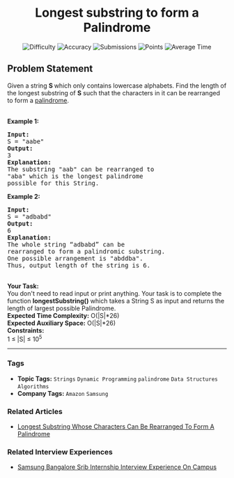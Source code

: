 <h1 align="center">Longest substring to form a Palindrome</h1>

<p align="center">
  <img alt="Difficulty" title="Difficulty" src="https://custom-icon-badges.demolab.com/badge/Difficulty: Hard-1F222E?style=for-the-badge&logoColor=white&logo=fire"/>
  <img alt="Accuracy" title="Accuracy" src="https://custom-icon-badges.demolab.com/badge/Accuracy: 42.38%25-1F222E?style=for-the-badge&logoColor=white&logo=target"/>
  <img alt="Submissions" title="Submissions" src="https://custom-icon-badges.demolab.com/badge/Submissions: 9K+-1F222E?style=for-the-badge&logoColor=white&logo=repo"/>
  <img alt="Points" title="Points" src="https://custom-icon-badges.demolab.com/badge/Points: 8-1F222E?style=for-the-badge&logoColor=white&logo=award"/>
  <img alt="Average Time" title="Average Time" src="https://custom-icon-badges.demolab.com/badge/Average%20Time: 30m-1F222E?style=for-the-badge&logoColor=white&logo=clock"/>
</p>

## Problem Statement

Given a string <b>S </b>which only contains lowercase alphabets. Find the length of the longest substring of <b>S</b> such that the characters in it can be rearranged to form a [palindrome](https://www.geeksforgeeks.org/c-program-check-given-string-palindrome/). 

<br>
<b>Example 1:</b>

<pre><b>Input:
</b>S = "aabe"
<b>Output:
</b>3
<b>Explanation:</b>
The substring "aab" can be rearranged to
"aba" which is the longest palindrome
possible for this String.
</pre>

<b>Example 2:</b>
<pre><b>Input:
</b>S = "adbabd"
<b>Output:</b>
6
<b>Explanation:</b>
The whole string “adbabd” can be
rearranged to form a palindromic substring.
One possible arrangement is "abddba".
Thus, output length of the string is 6. 
</pre>

<br>
<b>Your Task:  </b><br>
You don't need to read input or print anything. Your task is to complete the function <b>longestSubstring()</b> which takes a String S as input and returns the length of largest possible Palindrome.

<br>
<b>Expected Time Complexity:</b> O(|S|*26)<br>
<b>Expected Auxiliary Space:</b> O(|S|*26)

<br>
<b>Constraints:</b><br>
1 ≤ |S| ≤ 10<sup>5</sup>


<hr>

### Tags
- **Topic Tags:** `Strings` `Dynamic Programming` `palindrome` `Data Structures` `Algorithms`
- **Company Tags:** `Amazon` `Samsung`

### Related Articles
- [Longest Substring Whose Characters Can Be Rearranged To Form A Palindrome](https://www.geeksforgeeks.org/longest-substring-whose-characters-can-be-rearranged-to-form-a-palindrome/)

### Related Interview Experiences
- [Samsung Bangalore Srib Internship Interview Experience On Campus](https://www.geeksforgeeks.org/samsung-bangalore-srib-internship-interview-experience-on-campus/)
